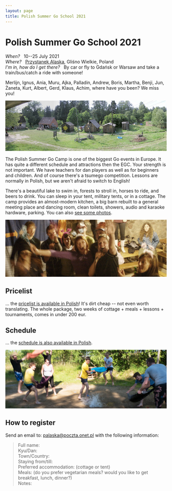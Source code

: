 ```yaml
---
layout: page
title: Polish Summer Go School 2021
---
```


# Polish Summer Go School 2021

*When?* &nbsp; 10--25 July 2021  
*Where?* &nbsp; [Przystanek Alaska](https://www.google.com/maps?q=przystanek+alaska,+glisno+wielkie), Gliśno Wielkie, Poland  
*I'm in, how do I get there?* &nbsp; By car or fly to Gdańsk or Warsaw and take a train/bus/catch a ride with someone!  

Merlijn, Ignus, Ania, Muru, Ajka, Palladin, Andrew, Boris, Martha, Benji, Jun, Żaneta, Kurt, Albert, Gerd, Klaus, Achim, where have you been? We miss you!

![przystanek alaska](/public/palaska.jpg)

The Polish Summer Go Camp is one of the biggest Go events in Europe. It has quite a different schedule and attractions then the EGC. Your strength is not important. We have teachers for dan players as well as for beginners and children. And of course there's a tsumego competition. Lessons are normally in Polish, but we aren't afraid to switch to English!

There's a beautiful lake to swim in, forests to stroll in, horses to ride, and beers to drink. You can sleep in your tent, military tents, or in a cottage. The camp provides an almost-modern kitchen, a big barn rebuilt to a general meeting place and dancing room, clean toilets, showers, audio and karaoke hardware, parking. You can also [see some photos](https://facebook.com/pg/przystanek.alaska.5/photos/).

![karaoke](/public/karaoke.jpg)

## Pricelist

... the [pricelist is available in Polish](/cennik)! It's dirt cheap -- not even worth translating. The whole package, two weeks of cottage + meals + lessons + tournaments, comes in under 200 eur.

## Schedule

... the [schedule is also available in Polish](/kalendarz).

![balony](/public/balony.jpg)

## How to register

Send an email to: palaska@poczta.onet.pl with the following information:

> Full name:  
> Kyu/Dan:   
> Town/Country:  
> Staying from/till:  
> Preferred accommodation: (cottage or tent)  
> Meals: (do you prefer vegetarian meals? would you like to get breakfast, lunch, dinner?)  
> Notes:
